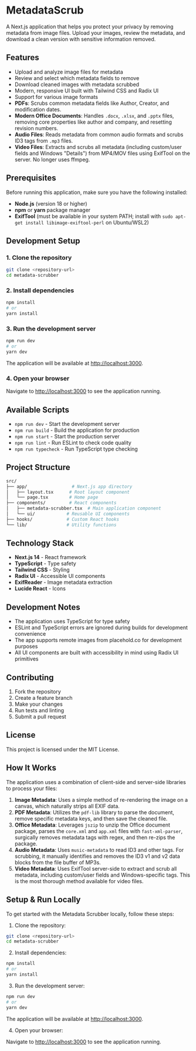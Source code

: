# MetadataScrub

A Next.js application that helps you protect your privacy by removing metadata from image files. Upload your images, review the metadata, and download a clean version with sensitive information removed.

## Features

- Upload and analyze image files for metadata
- Review and select which metadata fields to remove
- Download cleaned images with metadata scrubbed
- Modern, responsive UI built with Tailwind CSS and Radix UI
- Support for various image formats
- **PDFs**: Scrubs common metadata fields like Author, Creator, and modification dates.
- **Modern Office Documents**: Handles `.docx`, `.xlsx`, and `.pptx` files, removing core properties like author and company, and resetting revision numbers.
- **Audio Files**: Reads metadata from common audio formats and scrubs ID3 tags from `.mp3` files.
- **Video Files**: Extracts and scrubs all metadata (including custom/user fields and Windows "Details") from MP4/MOV files using ExifTool on the server. No longer uses ffmpeg.

## Prerequisites

Before running this application, make sure you have the following installed:

- **Node.js** (version 18 or higher)
- **npm** or **yarn** package manager
- **ExifTool** (must be available in your system PATH; install with `sudo apt-get install libimage-exiftool-perl` on Ubuntu/WSL2)

## Development Setup

### 1. Clone the repository

```bash
git clone <repository-url>
cd metadata-scrubber
```

### 2. Install dependencies

```bash
npm install
# or
yarn install
```

### 3. Run the development server

```bash
npm run dev
# or
yarn dev
```

The application will be available at [http://localhost:3000](http://localhost:3000).

### 4. Open your browser

Navigate to [http://localhost:3000](http://localhost:3000) to see the application running.

## Available Scripts

- `npm run dev` - Start the development server
- `npm run build` - Build the application for production
- `npm run start` - Start the production server
- `npm run lint` - Run ESLint to check code quality
- `npm run typecheck` - Run TypeScript type checking

## Project Structure

```zsh
src/
├── app/                 # Next.js app directory
│   ├── layout.tsx      # Root layout component
│   └── page.tsx        # Home page
├── components/         # React components
│   ├── metadata-scrubber.tsx  # Main application component
│   └── ui/            # Reusable UI components
├── hooks/             # Custom React hooks
└── lib/               # Utility functions
```

## Technology Stack

- **Next.js 14** - React framework
- **TypeScript** - Type safety
- **Tailwind CSS** - Styling
- **Radix UI** - Accessible UI components
- **ExifReader** - Image metadata extraction
- **Lucide React** - Icons

## Development Notes

- The application uses TypeScript for type safety
- ESLint and TypeScript errors are ignored during builds for development convenience
- The app supports remote images from placehold.co for development purposes
- All UI components are built with accessibility in mind using Radix UI primitives

## Contributing

1. Fork the repository
2. Create a feature branch
3. Make your changes
4. Run tests and linting
5. Submit a pull request

## License

This project is licensed under the MIT License.

## How It Works

The application uses a combination of client-side and server-side libraries to process your files:

1. **Image Metadata**: Uses a simple method of re-rendering the image on a canvas, which naturally strips all EXIF data.
2. **PDF Metadata**: Utilizes the `pdf-lib` library to parse the document, remove specific metadata keys, and then save the cleaned file.
3. **Office Metadata**: Leverages `jszip` to unzip the Office document package, parses the `core.xml` and `app.xml` files with `fast-xml-parser`, surgically removes metadata tags with regex, and then re-zips the package.
4. **Audio Metadata**: Uses `music-metadata` to read ID3 and other tags. For scrubbing, it manually identifies and removes the ID3 v1 and v2 data blocks from the file buffer of MP3s.
5. **Video Metadata**: Uses ExifTool server-side to extract and scrub all metadata, including custom/user fields and Windows-specific tags. This is the most thorough method available for video files.

## Setup & Run Locally

To get started with the Metadata Scrubber locally, follow these steps:

1. Clone the repository:

```bash
git clone <repository-url>
cd metadata-scrubber
```

2. Install dependencies:

```bash
npm install
# or
yarn install
```

3. Run the development server:

```bash
npm run dev
# or
yarn dev
```

The application will be available at [http://localhost:3000](http://localhost:3000).

4. Open your browser:

Navigate to [http://localhost:3000](http://localhost:3000) to see the application running.
